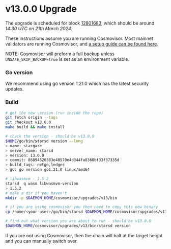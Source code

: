 # v13.0.0 Upgrade

The upgrade is scheduled for block [12801683](https://www.mintscan.io/stargaze/block/12801683), which should be around _14:30 UTC on 21th March 2024_.

These instructions assume you are running Cosmovisor. Most mainnet validators are running Cosmovisor, and [a setup guide can be found here](https://docs.stargaze.zone/nodes-and-validators/setting-up-cosmovisor).

NOTE: Cosmovisor will preform a full backup unless `UNSAFE_SKIP_BACKUP=true` is set as an environment variable.

### Go version

We recommend using go version 1.21.0 which has the latest security updates.

### Build

```bash
# get the new version (run inside the repo)
git fetch origin --tags
git checkout v13.0.0
make build && make install

# check the version - should be v13.0.0
$HOME/go/bin/starsd version --long
> name: stargaze
> server_name: starsd
> version: 13.0.0
> commit: 86894520383e40570e4d344fa8360bf33f37335d
> build_tags: netgo,ledger
> go: go version go1.21.0 linux/amd64

# libwasmvm - 1.5.2
starsd  q wasm libwasmvm-version
> 1.5.2
# make a dir if you haven't
mkdir -p $DAEMON_HOME/cosmovisor/upgrades/v13/bin

# if you are using cosmovisor you then need to copy this new binary
cp /home/<your-user>/go/bin/starsd $DAEMON_HOME/cosmovisor/upgrades/v13/bin

# find out what version you are about to run - should be v13.0.0
$DAEMON_HOME/cosmovisor/upgrades/v13/bin/starsd version


```

If you are not using Cosmovisor, then the chain will halt at the target height and you can manually switch over.
